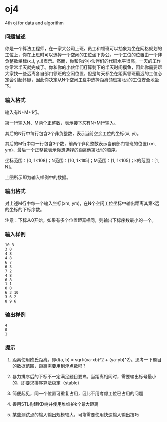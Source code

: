 # oj4
4th oj for data and algorithm
### 问题描述 
你是一个算法工程师，在一家大公司上班，员工和领班可以抽象为坐在网格规划的工位上，你在上班时可以选择一个空闲的工位坐下办公。一个工位的位置由一个非负整数坐标(x_i, y_i)表示。然而，你和你的小伙伴们的代码水平很高，一天的工作你常常半天就完成了。你和你的小伙伴们打算剩下的半天时间摸鱼，因此你需要帮大家找一些远离各自部门领班的空闲位置。但是每天都坐在距离领班最远的工位必定会引起怀疑，因此你决定从N个空闲工位中选择距离领班第k远的工位安全地坐下。


 

### 输入格式
输入有N+M+1行。

第一行输入N、M两个正整数，表示接下来有N+M行输入。

其后的N行中每行包含2个非负整数，表示当前空余工位的坐标(xi, yi)。

其后的M行中每一行包含3个数，前两个非负整数表示当前部门领班的位置(xm, ym)，最后一个正整数表示你想选择的距离他第k远的顺序。

坐标范围：[0, 1×108]；N范围：[10, 1×105]；M范围：[1, 1×105]；k的范围：[1, N]。

上图所示即为输入样例中的数据。

 

### 输出格式
对上述M行中每一个输入坐标(xm, ym)，在N个空闲工位坐标中输出距离其第k远的坐标的下标序数。

注意：下标从0开始。如果有多个位置距离相同，则输出下标序数最小的一个。

### 输入样例
    10 3  
    3 0  
    4 8  
    4 8  
    6 7  
    6 3  
    7 2  
    4 8  
    6 8  
    1 1  
    0 0  
    6 3 10  
    3 6 2  
    8 9 6  
### 输出样例
    4  
    0  
    1  
### 提示
1. 距离使用欧氏距离。即d(a, b) = sqrt((xa-xb)^2 + (ya-yb)^2)。思考一下题目的数据范围，距离需要用到浮点数吗？

2. 暴力排序后的下标不一定满足题目要求。当距离相同时，需要输出标号最小的，即要求排序算法稳定（stable）

3. 简便起见，同一个位置可重复占用，因此不用考虑工位已占用的问题

4. 善用STL构建KD树并使用堆维护k个最大距离

5. 某些测试点的输入输出规模较大，可能需要使用快速输入输出技巧
